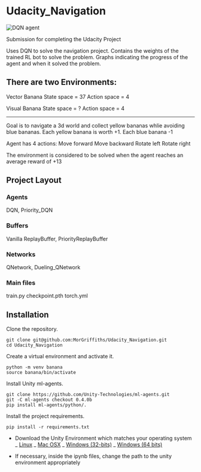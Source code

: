 # Udacity_Navigation

![DQN agent](assets/show_result.gif)

Submission for completing the Udacity Project

Uses DQN to solve the navigation project.
Contains the weights of the trained RL bot to solve the problem.
Graphs indicating the progress of the agent and when it solved the problem.

## There are two Environments:

Vector Banana
State space = 37
Action space = 4

Visual Banana
State space = ?
Action space = 4

---

Goal is to navigate a 3d world and collect yellow bananas whlie avoiding blue bananas.
Each yellow banana is worth +1. Each blue banana -1

Agent has 4 actions:
Move forward
Move backward
Rotate left
Rotate right

The environment is considered to be solved when the agent reaches an average reward of +13

## Project Layout

### Agents

DQN, Priority_DQN

### Buffers

Vanilla ReplayBuffer, PriorityReplayBuffer

### Networks

QNetwork, Dueling_QNetwork

### Main files

train.py
checkpoint.pth
torch.yml

## Installation

Clone the repository.

```
git clone git@github.com:MorGriffiths/Udacity_Navigation.git
cd Udacity_Navigation
```

Create a virtual environment and activate it.

```
python -m venv banana
source banana/bin/activate
```

Install Unity ml-agents.

```
git clone https://github.com/Unity-Technologies/ml-agents.git
git -C ml-agents checkout 0.4.0b
pip install ml-agents/python/.
```

Install the project requirements.

```
pip install -r requirements.txt
```

- Download the Unity Environment which matches your operating system
  _ [Linux](https://s3-us-west-1.amazonaws.com/udacity-drlnd/P1/Banana/Banana_Linux.zip)
  _ [Mac OSX](https://s3-us-west-1.amazonaws.com/udacity-drlnd/P1/Banana/Banana.app.zip)
  _ [Windows (32-bits)](https://s3-us-west-1.amazonaws.com/udacity-drlnd/P1/Banana/Banana_Windows_x86.zip)
  _ [Windows (64 bits)](https://s3-us-west-1.amazonaws.com/udacity-drlnd/P1/Banana/Banana_Windows_x86_64.zip)

* If necessary, inside the ipynb files, change the path to the unity environment appropriately

